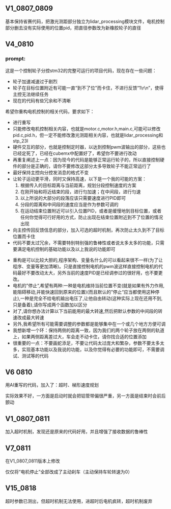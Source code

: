 ## V1_0807_0809

基本保持省赛代码，把激光测距部分独立为lidar_processing模块文件，电机控制部分删去没有实际使用的位置pid，把直径参数改为新橡胶轮子的直径

## V4_0810

### prompt:

这是一个控制轮子分控stm32的完整可运行的项目代码，现在存在一些问题：
* 轮子加速减速过于剧烈
* 轮子在目标位置附近有可能一直“到不了位”而卡住，不进行反馈“1\r\n”，使得主控无法继续任务
* 现在的代码有些冗余和不清晰

希望你重构电机控制的相关代码，要求如下：

* 进行重写
* 只能修改电机控制相关内容，也就是motor.c,motor.h,main.c,可能可以修改pid.c,pid.h，但一定不能修改激光测距相关内容，也就是lidar_processing和stp_23l
* 硬件交互的部分，也就是控制定时器，以达到控制pwm波输出的部分，这些也已经定死了，已经在cubemx中配置好了，希望你不要进行改动
* 再重复阐述上一点：因为现今的代码是能够正常运行轮子的，所以直接控制硬件的部分是正确的，请你不要修改这部分太多导致轮子不能正常运行了
* 最好保持主控向分控发消息的格式不变
* 让轮子运动更平滑，同时又保持高速，以下是一个我的可能的方案：
   1. 根据传入的目标距离与当前距离，规划分段控制速度的方案
   2. 在刚开始和将近结束的段，进行匀加速；在中间段，进行匀速
   3. 以上所说的大部分的段落应该只需要速度进行PID即可
   4. 分段的距离和中间段的速度应当是作为参数可调的
   5. 在运动结束位置附近可以引入位置PID，或者是缓慢地到目标位置，或者任何你觉得可行好用的方式，防止出现在结束位置附近到不了位置的情况出现
* 向主控传回反馈信息的部分，加入可选的超时机制，再次防止太久到不了目标位置而卡住
* 代码不要太过冗余，不需要特别特别强的鲁棒性或者说太多太多的功能，只需要满足电机控制的基础功能以及以上我说的功能即可

- 重构是可以比较大胆的,程序架构、变量名什么的可以看起来很不一样(为了让程序、变量等更加清晰)。只是直接控制电机的pwm波这样直接控制电机的代码最好不要改动太大，另外当前的速度PID是已经调参过的很好用，也不要更改。
- 电机的”停止“,希望有两种:一种是电机维持当前位置不变(就是如果有外力作用,能阻碍移动,并能快速回到原来的位置)(而且默认的”停止“应当都使用这种停止),一种是完全不给电机输出电压了,让他自由转动(这种实际上现在还用不到,只是备着),请你写成两个函数加以区分
- 对了,请你想办法计算以下当前能用的最大转速,然后把默认参数的中间段的转速改成最大转速
- 另外,我希望所有可能需要调整的参数都是能够集中在一个或几个地方方便可调
- 我想新增一个环：保持两侧的距离一致，因为我们的两个轮子放在两侧的轨道上，如果两侧距离差过大，车会走不动卡住，请你找合适的位置添加
- 很重要的一点：不要画蛇添足，不要让代码太过庞大和繁杂，参数不要太多太多，实现基本功能以及我说的功能，以及你觉得有必要的功能即可，不需要调试、测试等的代码

## V6 0810

用AI重写的代码，加入了：超时、梯形速度规划

实际效果不好，一方面是启动时就会把铝管带偏很严重，另一方面是结束时会前后颤动

## V1_0807_0811

加入超时机制，发现还是原来的代码好用，并且增强了接收数据的鲁棒性

## V7_0811

在V1_0807_0811版本上修改

仅仅将“电机停止”全部改成了主动刹车（主动保持车轮转速为0）

## V15_0818

超时参数已测出，但超时机制无法使用，进超时后电机疯转，超时机制废弃